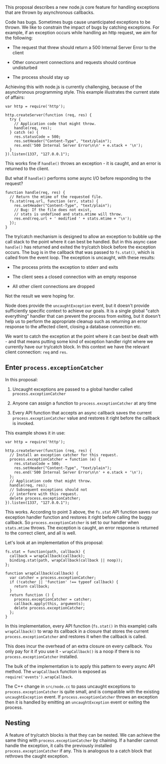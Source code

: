 This proposal describes a new node.js core feature for handling exceptions that are thrown by asynchronous callbacks.

Code has bugs. Sometimes bugs cause unanticipated exceptions to be thrown. We like to constrain the impact of bugs by catching exceptions. For example, if an exception occurs while handling an http request, we aim for the following:

* The request that threw should return a 500 Internal Server Error to the client

* Other concurrent connections and requests should continue undisturbed

* The process should stay up

Achieving this with node.js is currently challenging, because of the asynchronous programming style. This example illustrates the current state of affairs:

    var http = require('http');

    http.createServer(function (req, res) {
      try {
        // Application code that might throw.
        handle(req, res);
      } catch (e) {
        res.statusCode = 500;
        res.setHeader("Content-Type", "text/plain");
        res.end('500 Internal Server Error\n\n' + e.stack + '\n');
      }
    }).listen(1337, "127.0.0.1");

This works fine if `handle()` throws an exception - it is caught, and an error is returned to the client.

But what if `handle()` performs some async I/O before responding to the request?

    function handle(req, res) {
      // Return the mtime of the requested file.
      fs.stat(req.url, function (err, stats) {
        res.setHeader("Content-Type", "text/plain");
        // Bug: If the file does not exist,
        // stats is undefined and stats.mtime will throw.
        res.end(req.url + ' modified ' + stats.mtime + '\n');
      });
    }

The try/catch mechanism is designed to allow an exception to bubble up the call stack to the point where it can best be handled. But in this async case `handle()` has returned and exited the try/catch block before the exception occurs. The bug is in the callback that was passed to `fs.stat()`, which is called from the event loop. The exception is uncaught, with these results:

* The process prints the exception to stderr and exits

* The client sees a closed connection with an empty response

* All other client connections are dropped

Not the result we were hoping for.

Node does provide the `uncaughtException` event, but it doesn't provide sufficiently specific context to achieve our goals. It is a single global "catch everything" handler that can prevent the process from exiting, but it doesn't help us to perform the appropriate cleanup such as returning an error response to the affected client, closing a database connection etc.

We want to catch the exception at the point where it can best be dealt with - and that means putting some kind of exception handler right where we currently have our try/catch block. In this context we have the relevant client connection: `req` and `res`.

## Enter `process.exceptionCatcher`

In this proposal:

1. Uncaught exceptions are passed to a global handler called `process.exceptionCatcher`

2. Anyone can assign a function to `process.exceptionCatcher` at any time

3. Every API function that accepts an async callback saves the current `process.exceptionCatcher` value and restores it right before the callback is invoked.

This example shows it in use:

    var http = require('http');

    http.createServer(function (req, res) {
      // Install an exception catcher for this request.
      process.exceptionCatcher = function (e) {
        res.statusCode = 500;
        res.setHeader("Content-Type", "text/plain");
        res.end('500 Internal Server Error\n\n' + e.stack + '\n');
      };
      // Application code that might throw.
      handle(req, res);
      // Subsequent exceptions should not
      // interfere with this request.
      delete process.exceptionCatcher;
    }).listen(1337, "127.0.0.1");

This works. According to point 3 above, the `fs.stat` API function saves our exception handler function and restores it right before calling the buggy callback. So `process.exceptionCatcher` is set to our handler when `stats.mtime` throws. The exception is caught, an error response is returned to the correct client, and all is well.

Let's look at an implementation of this proposal:

    fs.stat = function(path, callback) {
      callback = wrapCallback(callback);
      binding.stat(path, wrapCallback(callback || noop));
    };

    function wrapCallback(callback) {
      var catcher = process.exceptionCatcher;
      if (!catcher || 'function' !== typeof callback) {
        return callback;
      }
      return function () {
        process.exceptionCatcher = catcher;
        callback.apply(this, arguments);
        delete process.exceptionCatcher;
      };
    }

In this implementation, every API function (`fs.stat()` in this example) calls `wrapCallback()` to wrap its callback in a closure that stores the current `process.exceptionCatcher` and restores it when the callback is called.

This does incur the overhead of an extra closure on every callback. You only pay for it if you use it - `wrapCallback()` is a noop if there is no `process.exceptionCatcher` installed.

The bulk of the implementation is to apply this pattern to every async API method. The `wrapCallback` function is exposed as `require('events').wrapCallback`.

The C++ change in `src/node.cc` to pass uncaught exceptions to `process.exceptionCatcher` is quite small, and is compatible with the existing `uncaughtException` event. If `process.exceptionCatcher` throws an exception then it is handled by emitting an `uncaughtException` event or exiting the process.

## Nesting

A feature of try/catch blocks is that they can be nested. We can achieve the same thing with `process.exceptionCatcher` by chaining. If a handler cannot handle the exception, it calls the previously installed `process.exceptionCatcher` if any. This is analogous to a catch block that rethrows the caught exception. 
